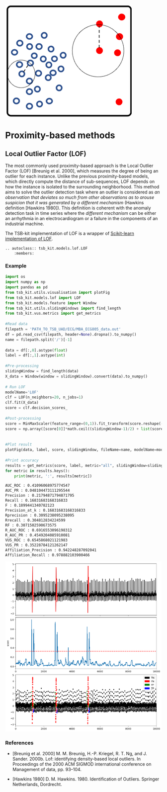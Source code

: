 ![icon](../../images/method_icons/proximity.png "icon")
# Proximity-based methods

## Local Outlier Factor (LOF)

The most commonly used proximity-based approach is the Local Outlier Factor (LOF) [Breunig et al. 2000], which measures the degree of being an outlier for each instance. Unlike the previous proximity-based models, which directly compute the distance of sub-sequences, LOF depends on how the instance is isolated to the surrounding neighborhood. This method aims to solve the outlier detection task where an outlier is considered as *an observation that deviates so much from other observations as to arouse suspicion that it was generated by a different mechanism* (Hawkins definition [Hawkins 1980]). This definition is coherent with the anomaly detection task in time series where the *different mechanism* can be either an arrhythmia in an electrocardiogram or a failure in the components of an industrial machine.

The TSB-kit implementation of LOF is a wrapper of [Scikit-learn implementation of LOF](https://scikit-learn.org/stable/modules/generated/sklearn.neighbors.LocalOutlierFactor.html).


```{eval-rst}  
.. autoclass:: tsb_kit.models.lof.LOF
    :members:

```

### Example

```python
import os
import numpy as np
import pandas as pd
from tsb_kit.utils.visualisation import plotFig
from tsb_kit.models.lof import LOF
from tsb_kit.models.feature import Window
from tsb_kit.utils.slidingWindows import find_length
from tsb_kit.vus.metrics import get_metrics

#Read data
filepath = 'PATH_TO_TSB_UAD/ECG/MBA_ECG805_data.out'
df = pd.read_csv(filepath, header=None).dropna().to_numpy()
name = filepath.split('/')[-1]

data = df[:,0].astype(float)
label = df[:,1].astype(int)

#Pre-processing    
slidingWindow = find_length(data)
X_data = Window(window = slidingWindow).convert(data).to_numpy()

# Run LOF
modelName='LOF'
clf = LOF(n_neighbors=20, n_jobs=1)
clf.fit(X_data)
score = clf.decision_scores_

#Post-processing
score = MinMaxScaler(feature_range=(0,1)).fit_transform(score.reshape(-1,1)).ravel()
score = np.array([score[0]]*math.ceil((slidingWindow-1)/2) + list(score) + [score[-1]]*((slidingWindow-1)//2))


#Plot result
plotFig(data, label, score, slidingWindow, fileName=name, modelName=modelName)

#Print accuracy
results = get_metrics(score, label, metric="all", slidingWindow=slidingWindow)
for metric in results.keys():
    print(metric, ':', results[metric])
```
```
AUC_ROC : 0.41096068975774547
AUC_PR : 0.048104473111295544
Precision : 0.21794871794871795
Recall : 0.16831683168316833
F : 0.1899441340782123
Precision_at_k : 0.16831683168316833
Rprecision : 0.3095238095238095
Rrecall : 0.304812834224599
RF : 0.3071502590673575
R_AUC_ROC : 0.6916553096198312
R_AUC_PR : 0.4549204085910081
VUS_ROC : 0.6545868021121983
VUS_PR : 0.35228784121262147
Affiliation_Precision : 0.942248287092041
Affiliation_Recall : 0.978882103900466
```
![Result](../../images/method_results/LOF.png "LOF Result")

### References

- [Breunig et al. 2000] M. M. Breunig, H.-P. Kriegel, R. T. Ng, and J. Sander. 2000b. Lof: identifying density-based local outliers. In Proceedings of the 2000 ACM SIGMOD international conference on Management of data, pp. 93–104.

- [Hawkins 1980] D. M. Hawkins. 1980. Identification of Outliers. Springer Netherlands, Dordrecht.

